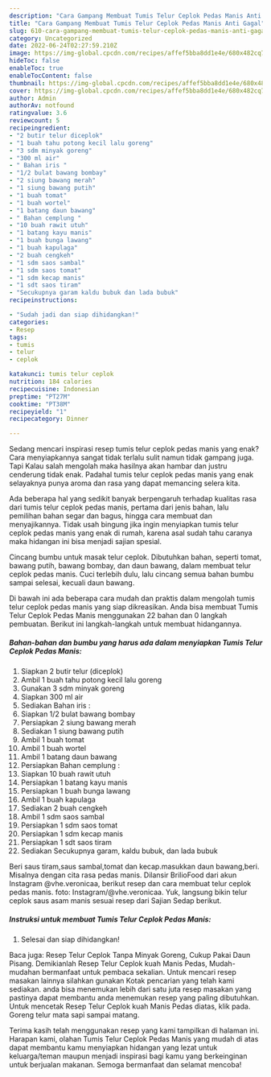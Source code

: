 ```yaml
---
description: "Cara Gampang Membuat Tumis Telur Ceplok Pedas Manis Anti Gagal"
title: "Cara Gampang Membuat Tumis Telur Ceplok Pedas Manis Anti Gagal"
slug: 610-cara-gampang-membuat-tumis-telur-ceplok-pedas-manis-anti-gagal
category: Uncategorized
date: 2022-06-24T02:27:59.210Z
image: https://img-global.cpcdn.com/recipes/affef5bba8dd1e4e/680x482cq70/tumis-telur-ceplok-pedas-manis-foto-resep-utama.jpg
hideToc: false
enableToc: true
enableTocContent: false
thumbnail: https://img-global.cpcdn.com/recipes/affef5bba8dd1e4e/680x482cq70/tumis-telur-ceplok-pedas-manis-foto-resep-utama.jpg
cover: https://img-global.cpcdn.com/recipes/affef5bba8dd1e4e/680x482cq70/tumis-telur-ceplok-pedas-manis-foto-resep-utama.jpg
author: Admin
authorAv: notfound
ratingvalue: 3.6
reviewcount: 5
recipeingredient:
- "2 butir telur diceplok"
- "1 buah tahu potong kecil lalu goreng"
- "3 sdm minyak goreng"
- "300 ml air"
- " Bahan iris "
- "1/2 bulat bawang bombay"
- "2 siung bawang merah"
- "1 siung bawang putih"
- "1 buah tomat"
- "1 buah wortel"
- "1 batang daun bawang"
- " Bahan cemplung "
- "10 buah rawit utuh"
- "1 batang kayu manis"
- "1 buah bunga lawang"
- "1 buah kapulaga"
- "2 buah cengkeh"
- "1 sdm saos sambal"
- "1 sdm saos tomat"
- "1 sdm kecap manis"
- "1 sdt saos tiram"
- "Secukupnya garam kaldu bubuk dan lada bubuk"
recipeinstructions:

- "Sudah jadi dan siap dihidangkan!"
categories:
- Resep
tags:
- tumis
- telur
- ceplok

katakunci: tumis telur ceplok 
nutrition: 184 calories
recipecuisine: Indonesian
preptime: "PT27M"
cooktime: "PT38M"
recipeyield: "1"
recipecategory: Dinner

---
```



Sedang mencari inspirasi resep tumis telur ceplok pedas manis yang enak? Cara menyiapkannya sangat tidak terlalu sulit namun tidak gampang juga. Tapi Kalau salah mengolah maka hasilnya akan hambar dan justru cenderung tidak enak. Padahal tumis telur ceplok pedas manis yang enak selayaknya punya aroma dan rasa yang dapat memancing selera kita.


Ada beberapa hal yang sedikit banyak berpengaruh terhadap kualitas rasa dari tumis telur ceplok pedas manis, pertama dari jenis bahan, lalu pemilihan bahan segar dan bagus, hingga cara membuat dan menyajikannya. Tidak usah bingung jika ingin menyiapkan tumis telur ceplok pedas manis yang enak di rumah, karena asal sudah tahu caranya maka hidangan ini bisa menjadi sajian spesial.

Cincang bumbu untuk masak telur ceplok. Dibutuhkan bahan, seperti tomat, bawang putih, bawang bombay, dan daun bawang, dalam membuat telur ceplok pedas manis. Cuci terlebih dulu, lalu cincang semua bahan bumbu sampai selesai, kecuali daun bawang.


Di bawah ini ada beberapa cara mudah dan praktis dalam mengolah tumis telur ceplok pedas manis yang siap dikreasikan. Anda bisa membuat Tumis Telur Ceplok Pedas Manis menggunakan 22 bahan dan 0 langkah pembuatan. Berikut ini langkah-langkah untuk membuat hidangannya.

<!--inarticleads1-->

##### Bahan-bahan dan bumbu yang harus ada dalam menyiapkan Tumis Telur Ceplok Pedas Manis:

1. Siapkan 2 butir telur (diceplok)
1. Ambil 1 buah tahu potong kecil lalu goreng
1. Gunakan 3 sdm minyak goreng
1. Siapkan 300 ml air
1. Sediakan  Bahan iris :
1. Siapkan 1/2 bulat bawang bombay
1. Persiapkan 2 siung bawang merah
1. Sediakan 1 siung bawang putih
1. Ambil 1 buah tomat
1. Ambil 1 buah wortel
1. Ambil 1 batang daun bawang
1. Persiapkan  Bahan cemplung :
1. Siapkan 10 buah rawit utuh
1. Persiapkan 1 batang kayu manis
1. Persiapkan 1 buah bunga lawang
1. Ambil 1 buah kapulaga
1. Sediakan 2 buah cengkeh
1. Ambil 1 sdm saos sambal
1. Persiapkan 1 sdm saos tomat
1. Persiapkan 1 sdm kecap manis
1. Persiapkan 1 sdt saos tiram
1. Sediakan Secukupnya garam, kaldu bubuk, dan lada bubuk


Beri saus tiram,saus sambal,tomat dan kecap.masukkan daun bawang,beri. Misalnya dengan cita rasa pedas manis. Dilansir BrilioFood dari akun Instagram @vhe.veronicaa, berikut resep dan cara membuat telur ceplok pedas manis. foto: Instagram/@vhe.veronicaa. Yuk, langsung bikin telur ceplok saus asam manis sesuai resep dari Sajian Sedap berikut. 

<!--inarticleads2-->

##### Instruksi untuk membuat Tumis Telur Ceplok Pedas Manis:


1. Selesai dan siap dihidangkan!

Baca juga: Resep Telur Ceplok Tanpa Minyak Goreng, Cukup Pakai Daun Pisang. Demikianlah Resep Telur Ceplok kuah Manis Pedas, Mudah-mudahan bermanfaat untuk pembaca sekalian. Untuk mencari resep masakan lainnya silahkan gunakan Kotak pencarian yang telah kami sediakan. anda bisa menemukan lebih dari satu juta resep masakan yang pastinya dapat membantu anda menemukan resep yang paling dibutuhkan. Untuk mencetak Resep Telur Ceplok kuah Manis Pedas diatas, klik pada. Goreng telur mata sapi sampai matang. 

Terima kasih telah menggunakan resep yang kami tampilkan di halaman ini. Harapan kami, olahan Tumis Telur Ceplok Pedas Manis yang mudah di atas dapat membantu kamu menyiapkan hidangan yang lezat untuk keluarga/teman maupun menjadi inspirasi bagi kamu yang berkeinginan untuk berjualan makanan. Semoga bermanfaat dan selamat mencoba!

